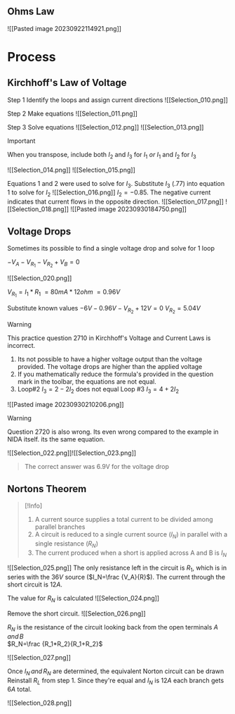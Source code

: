 ## Ohms Law
![[Pasted image 20230922114921.png]]
# Process

## Kirchhoff's Law of Voltage

Step 1 Identify the loops and assign current directions
![[Selection_010.png]]

Step 2 Make equations
![[Selection_011.png]]

Step 3 Solve equations
![[Selection_012.png]]
![[Selection_013.png]]
>[!Important]
>When you transpose, include both $I_2$ and $I_3$ for $I_1$ *or* $I_1$ and $I_2$ for $I_3$


![[Selection_014.png]]
![[Selection_015.png]]

Equations 1 and 2 were used to solve for $I_3$. Substitute $I_3$ (.77) into equation 1 to solve for $I_2$
![[Selection_016.png]]
$I_2=-0.85$. The negative current indicates that current flows in the opposite direction.
![[Selection_017.png]]
![[Selection_018.png]]
![[Pasted image 20230930184750.png]]


## Voltage Drops

Sometimes its possible to find a single voltage drop and solve for 1 loop

$-V_A-V_{R_1}-V_{R_2}+V_B=0$

![[Selection_020.png]]

$V_{R_1} = I_1*R_1$
$=80mA*12ohm$
$=0.96V$

Substitute known values
$-6V-0.96V-V_{R_2}+12V=0$
$V_{R_2}=5.04V$


>[!Warning]
>This practice question 2710 in Kirchhoff's Voltage and Current Laws is incorrect. 
>1. Its not possible to have a higher voltage output than the voltage provided. The voltage drops are higher than the applied voltage
>2. If you mathematically reduce the formula's provided in the question mark in the toolbar, the equations are not equal.
>	1. Loop#2 $I_3=2-2I_2$ does not equal Loop #3 $I_3=4+2I_2$


![[Pasted image 20230930210206.png]]

>[!Warning]
>Question 2720 is also wrong. Its even wrong compared to the example in NIDA itself. its the same equation.

![[Selection_022.png]]![[Selection_023.png]]
> The correct answer was 6.9V for the voltage drop

## Nortons Theorem

>[!Info]
>1. A current source supplies a total current to be divided among parallel branches
>2. A circuit is reduced to a single current source ($I_N$) in parallel with a single resistance ($R_N$)
>3. The current produced when a short is applied across A and B is $I_N$

![[Selection_025.png]]
The only resistance left in the circuit is $R_1$, which is in series with the $36V$ source ($I_N=\frac {V_A}{R}$). The current through the short circuit is $12A$. 

The value for $R_N$ is calculated
![[Selection_024.png]]

Remove the short circuit.
![[Selection_026.png]]

$R_N$ is the resistance of the circuit looking back from the open terminals $A\,and\,B$  
$R_N=\frac {R_1*R_2}{R_1+R_2}$ 

![[Selection_027.png]]

Once $I_N \,and\, R_N$ are determined, the equivalent Norton circuit can be drawn
Reinstall $R_L$ from step 1.
Since they're equal and $I_N$ is $12A$ each branch gets $6A$ total. 

![[Selection_028.png]]
